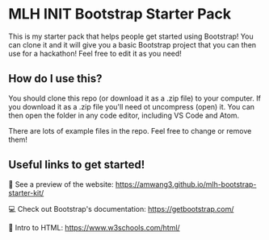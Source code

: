 # MLH INIT Bootstrap Starter Pack
This is my starter pack that helps people get started using Bootstrap! You can clone it and it will give you a
basic Bootstrap project that you can then use for a hackathon! Feel free to edit it as you need!

## How do I use this?
You should clone this repo (or download it as a .zip file) to your computer. If you download it as a .zip file you'll
need ot uncompress (open) it. You can then open the folder in any code editor, including VS Code and Atom.

There are lots of example files in the repo. Feel free to change or remove them!

## Useful links to get started!
👀 See a preview of the website: https://amwang3.github.io/mlh-bootstrap-starter-kit/

💻 Check out Bootstrap's documentation: https://getbootstrap.com/

🎉 Intro to HTML: https://www.w3schools.com/html/